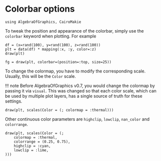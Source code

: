 # Colorbar options

````@example colorbar
using AlgebraOfGraphics, CairoMakie
````

To tweak the position and appearance of the colorbar, simply use the `colorbar` keyword when plotting. For example

````@example colorbar
df = (x=rand(100), y=rand(100), z=rand(100))
plt = data(df) * mapping(:x, :y, color=:z)
draw(plt)
````

````@example colorbar
fg = draw(plt, colorbar=(position=:top, size=25))
````

To change the colormap, you have to modify the corresponding scale.
Usually, this will be the `Color` scale.

!!! note
    Before AlgebraOfGraphics v0.7, you would change the colormap by
    passing it via `visual`. This was changed so that each color scale,
    which can be used by multiple plot layers, has a single source of
    truth for these settings.

````@example colorbar
draw(plt, scales(Color = (; colormap = :thermal)))
````

Other continuous color parameters are `highclip`, `lowclip`, `nan_color` and `colorrange`.

````@example colorbar
draw(plt, scales(Color = (;
    colormap = :thermal,
    colorrange = (0.25, 0.75),
    highclip = :cyan,
    lowclip = :lime,
)))
````



